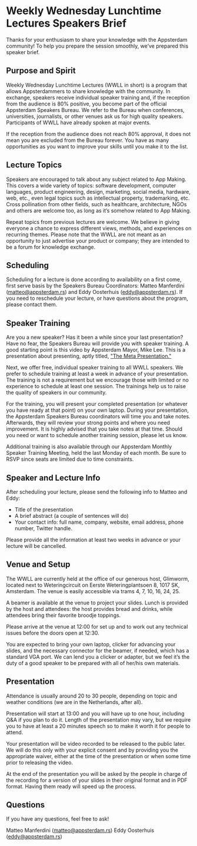 # Weekly Wednesday Lunchtime Lectures Speakers Brief

Thanks for your enthusiasm to share your knowledge with the Appsterdam community! To help you prepare the session smoothly, we’ve prepared this speaker brief.

## Purpose and Spirit

Weekly Wednesday Lunchtime Lectures (WWLL in short) is a program that allows Appsterdammers to share knowledge with the community. In exchange, speakers receive individual speaker training and, if the reception from the audience is 80% positive, you become part of the official Appsterdam Speakers Bureau. We refer to the Bureau when conferences, universities, journalists, or other venues ask us for high quality speakers. Participants of WWLL have already spoken at major events.

If the reception from the audience does not reach 80% approval, it does not mean you are excluded from the Bureau forever. You have as many opportunities as you want to improve your skills until you make it to the list.

## Lecture Topics

Speakers are encouraged to talk about any subject related to App Making. This covers a wide variety of topics: software development, computer languages, product engineering, design, marketing, social media, hardware, web, etc., even legal topics such as intellectual property, trademarking, etc. Cross pollination from other fields, such as healthcare, architecture, NGOs and others are welcome too, as long as it’s somehow related to App Making.

Repeat topics from previous lectures are welcome. We believe in giving everyone a chance to express different views, methods, and experiences on recurring themes. Please note that the WWLL are not meant as an opportunity to just advertise your product or company; they are intended to be a forum for knowledge exchange.


## Scheduling

Scheduling for a lecture is done according to availability on a first come, first serve basis by the Speakers Bureau Coordinators: Matteo Manferdini (matteo@appsterdam.rs) and Eddy Oosterhuis (eddy@appsterdam.rs). If you need to reschedule your lecture, or have questions about the program, please contact them.


## Speaker Training

Are you a new speaker? Has it been a while since your last presentation? Have no fear, the Speakers Bureau will provide you with speaker training. A good starting point is this video by Appsterdam Mayor, Mike Lee. This is a presentation about presenting, aptly titled, ["The Meta Presentation."](http://youtu.be/6Jidkf7RggU)

Next, we offer free, individual speaker training to all WWLL speakers. We prefer to schedule training at least a week in advance of your presentation. The training is not a requirement but we encourage those with limited or no experience to schedule at least one session.  The trainings help us to raise the quality of speakers in our community.

For the training, you will present your completed presentation (or whatever you have ready at that point) on your own laptop. During your presentation, the Appsterdam Speakers Bureau coordinators will time you and take notes. Afterwards, they will review your strong points and where you need improvement. It is highly advised that you take notes at that time. Should you need or want to schedule another training session, please let us know.

Additional training is also available through our Appsterdam Monthly Speaker Training Meeting, held the last Monday of each month. Be sure to RSVP since seats are limited due to time constraints.

## Speaker and Lecture Info

After scheduling your lecture, please send the following info to Matteo and Eddy: 

- Title of the presentation
- A brief abstract (a couple of sentences will do)
- Your contact info: full name, company, website, email address, phone number, Twitter handle.

Please provide all the information at least two weeks in advance or your lecture will be cancelled.

## Venue and Setup

The WWLL are currently held at the office of our generous host, Glimworm, located next to Weteringcircuit on Eerste Weteringplantsoen 8, 1017 SK, Amsterdam. The venue is easily accessible via trams 4, 7, 10, 16, 24, 25.

A beamer is available at the venue to project your slides. Lunch is provided by the host and attendees: the host provides bread and drinks, while attendees bring their favorite broodje toppings.

Please arrive at the venue at 12:00 for set up and to work out any technical issues before the doors open at 12:30. 

You are expected to bring your own laptop, clicker for advancing your slides, and the necessary connector for the beamer, if needed, which has a standard VGA port. We can lend you a clicker or adapter, but we feel it’s the duty of a good speaker to be prepared with all of her/his own materials. 

## Presentation

Attendance is usually around 20 to 30 people, depending on topic and weather conditions (we are in the Netherlands, after all).

Presentation will start at 13:00 and you will have up to one hour, including Q&A if you plan to do it. Length of the presentation may vary, but we require you to have at least a 20 minutes speech so to make it worth it for people to attend.

Your presentation will be video recorded to be released to the public later. We will do this only with your explicit consent and by providing you the appropriate waiver, either at the time of the presentation or when some time prior to releasing the video.

At the end of the presentation you will be asked by the people in charge of the recording for a version of your slides in their original format and in PDF format. Having them ready will speed up the process.

## Questions

If you have any questions, feel free to ask! 

Matteo Manferdini (matteo@appsterdam.rs)
Eddy Oosterhuis (eddy@appsterdam.rs)

